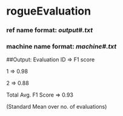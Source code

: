 # rogueEvaluation

### ref name format: *output#.txt*

### machine name format: *machine#.txt*

##Output:
Evaluation ID  =>  F1 score

1 => 0.98

2 => 0.88


Total Avg. F1 Score => 0.93

(Standard Mean over no. of evaluations)
